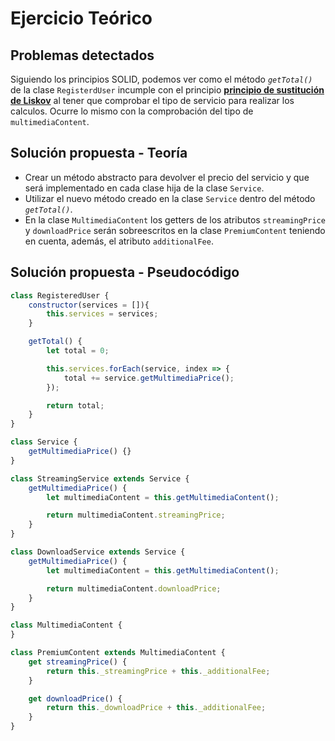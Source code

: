 # Ejercicio Teórico

## Problemas detectados
Siguiendo los principios SOLID, podemos ver como el método *`getTotal()`* de la clase `RegisterdUser` incumple con el principio **[principio de sustitución de Liskov](https://mauriciogc.medium.com/javascript-principios-solid-e93a17e950bb#af1b)** al tener que comprobar el tipo de servicio para realizar los calculos.
Ocurre lo mismo con la comprobación del tipo de `multimediaContent`.

## Solución propuesta - Teoría
* Crear un método abstracto para devolver el precio del servicio y que será implementado en cada clase hija de la clase `Service`.
* Utilizar el nuevo método creado en la clase `Service` dentro del método *`getTotal()`*.
* En la clase `MultimediaContent` los getters de los atributos `streamingPrice` y `downloadPrice` serán sobreescritos en la clase `PremiumContent` teniendo en cuenta, además, el atributo `additionalFee`.

## Solución propuesta - Pseudocódigo
```js
class RegisteredUser {
    constructor(services = []){
        this.services = services;
    }

    getTotal() {
        let total = 0;

        this.services.forEach(service, index => {
            total += service.getMultimediaPrice();
        });

        return total;
    }
}
```

```js
class Service {
    getMultimediaPrice() {}
}
```

```js
class StreamingService extends Service {
    getMultimediaPrice() {
        let multimediaContent = this.getMultimediaContent();

        return multimediaContent.streamingPrice;
    }
}
```

```js
class DownloadService extends Service {
    getMultimediaPrice() {
        let multimediaContent = this.getMultimediaContent();

        return multimediaContent.downloadPrice;
    }
}
```

```js
class MultimediaContent {
}
```

```js
class PremiumContent extends MultimediaContent {
    get streamingPrice() {
        return this._streamingPrice + this._additionalFee;
    }

    get downloadPrice() {
        return this._downloadPrice + this._additionalFee;
    }
}
```
